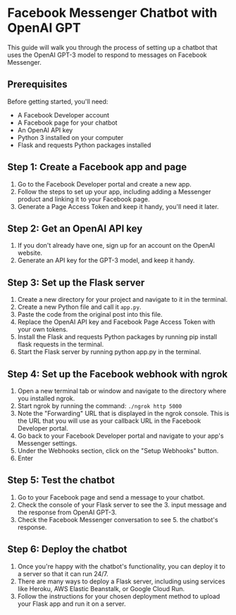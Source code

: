 # Facebook Messenger Chatbot with OpenAI GPT

This guide will walk you through the process of setting up a chatbot that uses the OpenAI GPT-3 model to respond to messages on Facebook Messenger.

## Prerequisites

Before getting started, you'll need:

- A Facebook Developer account
- A Facebook page for your chatbot
- An OpenAI API key
- Python 3 installed on your computer
- Flask and requests Python packages installed

## Step 1: Create a Facebook app and page

1. Go to the Facebook Developer portal and create a new app.
2. Follow the steps to set up your app, including adding a Messenger product and linking it to your Facebook page.
3. Generate a Page Access Token and keep it handy, you'll need it later.

## Step 2: Get an OpenAI API key

1. If you don't already have one, sign up for an account on the OpenAI website.
2. Generate an API key for the GPT-3 model, and keep it handy.

## Step 3: Set up the Flask server

1. Create a new directory for your project and navigate to it in the terminal.
2. Create a new Python file and call it `app.py`.
3. Paste the code from the original post into this file.
4. Replace the OpenAI API key and Facebook Page Access Token with your own tokens.
5. Install the Flask and requests Python packages by running pip install flask requests in the terminal.
6. Start the Flask server by running python app.py in the terminal.

## Step 4: Set up the Facebook webhook with ngrok

1. Open a new terminal tab or window and navigate to the directory where you installed ngrok.
2. Start ngrok by running the command: `./ngrok http 5000`
3. Note the "Forwarding" URL that is displayed in the ngrok console. This is the URL that you will use as your callback URL in the Facebook Developer portal.
4. Go back to your Facebook Developer portal and navigate to your app's Messenger settings.
5. Under the Webhooks section, click on the "Setup Webhooks" button.
6. Enter

## Step 5: Test the chatbot

1. Go to your Facebook page and send a message to your chatbot.
2. Check the console of your Flask server to see the 3. input message and the response from OpenAI GPT-3.
3. Check the Facebook Messenger conversation to see 5. the chatbot's response.

## Step 6: Deploy the chatbot

1. Once you're happy with the chatbot's functionality, you can deploy it to a server so that it can run 24/7.
2. There are many ways to deploy a Flask server, including using services like Heroku, AWS Elastic Beanstalk, or Google Cloud Run.
3. Follow the instructions for your chosen deployment method to upload your Flask app and run it on a server.
